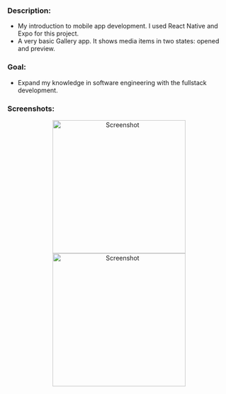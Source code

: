 ### Description:
- My introduction to mobile app development. I used React Native and Expo for this project.
- A very basic Gallery app. It shows media items in two states: opened and preview.

### Goal:
- Expand my knowledge in software engineering with the fullstack development.

### Screenshots:
  <p align="center">
    <img src="screenshots/screenshots1.png" alt="Screenshot" width="300">
    <img src="screenshots/screenshots2.png" alt="Screenshot" width="300">
  </p>
